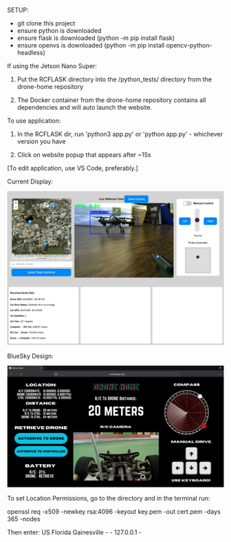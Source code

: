 SETUP:
* git clone this project
* ensure python is downloaded
* ensure flask is downloaded (python -m pip install flask)
* ensure openvs is downloaded (python -m pip install opencv-python-headless)

If using the Jetson Nano Super:

1. Put the RCFLASK directory into the /python_tests/ directory from the drone-home repository

2. The Docker container from the drone-home repository contains all dependencies and will auto launch the website.

To use application:

1. In the RCFLASK dir, run 'python3 app.py' or 'python app.py' - whichever version you have

2. Click on website popup that appears after ~15s

[To edit application, use VS Code, preferably.]

Current Display:

![Current Page](./static/images/currentpage.png)

BlueSky Design:

![Controller Page](./static/images/mainpage.png)

To set Location Permissions, go to the directory and in the terminal run:

openssl req -x509 -newkey rsa:4096 -keyout key.pem -out cert.pem -days 365 -nodes

Then enter: US Florida Gainesville - - 127.0.0.1 -
